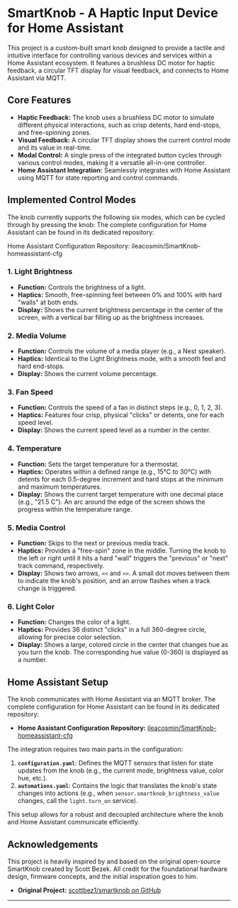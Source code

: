 # SmartKnob - A Haptic Input Device for Home Assistant

This project is a custom-built smart knob designed to provide a tactile and intuitive interface for controlling various devices and services within a Home Assistant ecosystem. It features a brushless DC motor for haptic feedback, a circular TFT display for visual feedback, and connects to Home Assistant via MQTT.

## Core Features

-   **Haptic Feedback:** The knob uses a brushless DC motor to simulate different physical interactions, such as crisp detents, hard end-stops, and free-spinning zones.
-   **Visual Feedback:** A circular TFT display shows the current control mode and its value in real-time.
-   **Modal Control:** A single press of the integrated button cycles through various control modes, making it a versatile all-in-one controller.
-   **Home Assistant Integration:** Seamlessly integrates with Home Assistant using MQTT for state reporting and control commands.

## Implemented Control Modes

The knob currently supports the following six modes, which can be cycled through by pressing the knob:
The complete configuration for Home Assistant can be found in its dedicated repository:

Home Assistant Configuration Repository: ileacosmin/SmartKnob-homeassistant-cfg
### 1. Light Brightness
-   **Function:** Controls the brightness of a light.
-   **Haptics:** Smooth, free-spinning feel between 0% and 100% with hard "walls" at both ends.
-   **Display:** Shows the current brightness percentage in the center of the screen, with a vertical bar filling up as the brightness increases.

### 2. Media Volume
-   **Function:** Controls the volume of a media player (e.g., a Nest speaker).
-   **Haptics:** Identical to the Light Brightness mode, with a smooth feel and hard end-stops.
-   **Display:** Shows the current volume percentage.

### 3. Fan Speed
-   **Function:** Controls the speed of a fan in distinct steps (e.g., 0, 1, 2, 3).
-   **Haptics:** Features four crisp, physical "clicks" or detents, one for each speed level.
-   **Display:** Shows the current speed level as a number in the center.

### 4. Temperature
-   **Function:** Sets the target temperature for a thermostat.
-   **Haptics:** Operates within a defined range (e.g., 15°C to 30°C) with detents for each 0.5-degree increment and hard stops at the minimum and maximum temperatures.
-   **Display:** Shows the current target temperature with one decimal place (e.g., "21.5 C"). An arc around the edge of the screen shows the progress within the temperature range.

### 5. Media Control
-   **Function:** Skips to the next or previous media track.
-   **Haptics:** Provides a "free-spin" zone in the middle. Turning the knob to the left or right until it hits a hard "wall" triggers the "previous" or "next" track command, respectively.
-   **Display:** Shows two arrows, `<<` and `>>`. A small dot moves between them to indicate the knob's position, and an arrow flashes when a track change is triggered.

### 6. Light Color
-   **Function:** Changes the color of a light.
-   **Haptics:** Provides 36 distinct "clicks" in a full 360-degree circle, allowing for precise color selection.
-   **Display:** Shows a large, colored circle in the center that changes hue as you turn the knob. The corresponding hue value (0-360) is displayed as a number.

## Home Assistant Setup

The knob communicates with Home Assistant via an MQTT broker. The complete configuration for Home Assistant can be found in its dedicated repository:

* **Home Assistant Configuration Repository:** [ileacosmin/SmartKnob-homeassistant-cfg](https://github.com/ileacosmin/SmartKnob-homeassistant-cfg)

The integration requires two main parts in the configuration:

1.  **`configuration.yaml`**: Defines the MQTT sensors that listen for state updates from the knob (e.g., the current mode, brightness value, color hue, etc.).
2.  **`automations.yaml`**: Contains the logic that translates the knob's state changes into actions (e.g., when `sensor.smartknob_brightness_value` changes, call the `light.turn_on` service).

This setup allows for a robust and decoupled architecture where the knob and Home Assistant communicate efficiently.

## Acknowledgements

This project is heavily inspired by and based on the original open-source SmartKnob created by Scott Bezek. All credit for the foundational hardware design, firmware concepts, and the initial inspiration goes to him.

* **Original Project:** [scottbez1/smartknob on GitHub](https://github.com/scottbez1/smartknob)

---